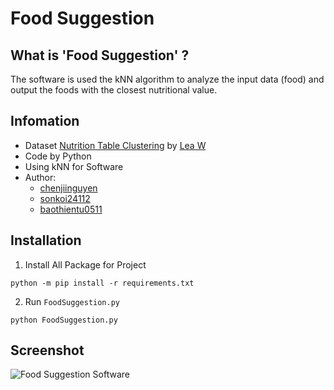 # Food Suggestion

## What is 'Food Suggestion' ?
The software is used the kNN algorithm to analyze the input data (food) and output the foods with the closest nutritional value.

## Infomation
- Dataset [Nutrition Table Clustering](https://www.kaggle.com/lwodarzek/nutrition-table-clustering/output?select=nutrition_table.csv) by [Lea W](https://www.kaggle.com/lwodarzek)
- Code by Python
- Using kNN for Software
- Author: 
    - [chenjiinguyen](https://github.com/chenjiinguyen)
    - [sonkoi24112](https://github.com/sonkoi24112)
    - [baothientu0511](https://github.com/baothientu0511)

## Installation
1. Install All Package for Project
```
python -m pip install -r requirements.txt
```
2. Run `FoodSuggestion.py`
```
python FoodSuggestion.py
```
 ## Screenshot
 ![Food Suggestion Software](https://i.imgur.com/Dit7ivK.png)
